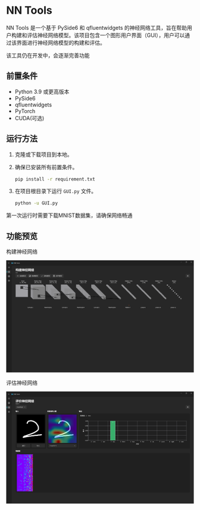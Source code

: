 # NN Tools

NN Tools 是一个基于 PySide6 和 qfluentwidgets 的神经网络工具，旨在帮助用户构建和评估神经网络模型。该项目包含一个图形用户界面（GUI），用户可以通过该界面进行神经网络模型的构建和评估。

该工具仍在开发中，会逐渐完善功能

## 前置条件

- Python 3.9 或更高版本
- PySide6
- qfluentwidgets
- PyTorch
- CUDA(可选)

## 运行方法

1. 克隆或下载项目到本地。
2. 确保已安装所有前置条件。

   ```bash
   pip install -r requirement.txt
   ```
3. 在项目根目录下运行 `GUI.py` 文件。

   ```bash
   python -u GUI.py
   ```
   
第一次运行时需要下载MNIST数据集，请确保网络畅通

## 功能预览

构建神经网络

![1731435924409](images/README/1731435924409.png)

评估神经网络

![1731436290919](images/README/1731436290919.png)
